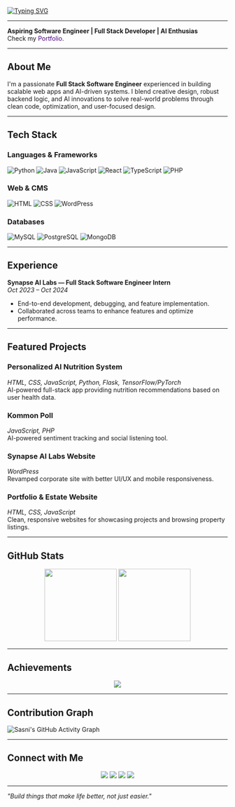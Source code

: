 <!-- Animated Typing Intro -->
[![Typing SVG](https://readme-typing-svg.demolab.com?font=Fira+Code&size=24&pause=1000&color=000000&width=750&lines=Hi,+I'm+Sasni;Aspiring+Software+Engineer;Full+Stack+Developer;AI+Enthusiast;Always+Learning+New+Things)](https://git.io/typing-svg)

---
 
**Aspiring Software Engineer | Full Stack Developer | AI Enthusias**  
Check my <a href="https://sasni-portfolio.netlify.app/" style="text-decoration:none; color:#4B0082;">Portfolio</a>. 

---

## About Me  
I'm a passionate **Full Stack Software Engineer** experienced in building scalable web apps and AI-driven systems. I blend creative design, robust backend logic, and AI innovations to solve real-world problems through clean code, optimization, and user-focused design.  

---

## Tech Stack  

### Languages & Frameworks  
![Python](https://img.shields.io/badge/Python-3776AB?style=for-the-badge&logo=python&logoColor=white) ![Java](https://img.shields.io/badge/Java-007396?style=for-the-badge&logo=java&logoColor=white) ![JavaScript](https://img.shields.io/badge/JavaScript-F7DF1E?style=for-the-badge&logo=javascript&logoColor=black) ![React](https://img.shields.io/badge/React-61DAFB?style=for-the-badge&logo=react&logoColor=black) ![TypeScript](https://img.shields.io/badge/TypeScript-007ACC?style=for-the-badge&logo=typescript&logoColor=white) ![PHP](https://img.shields.io/badge/PHP-777BB4?style=for-the-badge&logo=php&logoColor=white)

### Web & CMS  
![HTML](https://img.shields.io/badge/HTML5-E34F26?style=for-the-badge&logo=html5&logoColor=white) ![CSS](https://img.shields.io/badge/CSS3-1572B6?style=for-the-badge&logo=css3&logoColor=white) ![WordPress](https://img.shields.io/badge/WordPress-21759B?style=for-the-badge&logo=wordpress&logoColor=white)  

### Databases  
![MySQL](https://img.shields.io/badge/MySQL-4479A1?style=for-the-badge&logo=mysql&logoColor=white) ![PostgreSQL](https://img.shields.io/badge/PostgreSQL-336791?style=for-the-badge&logo=postgresql&logoColor=white) ![MongoDB](https://img.shields.io/badge/MongoDB-47A248?style=for-the-badge&logo=mongodb&logoColor=white) 

---

## Experience  

**Synapse AI Labs — Full Stack Software Engineer Intern**  
*Oct 2023 – Oct 2024*  
- End-to-end development, debugging, and feature implementation.  
- Collaborated across teams to enhance features and optimize performance.  

---

## Featured Projects  

### Personalized AI Nutrition System  
*HTML, CSS, JavaScript, Python, Flask, TensorFlow/PyTorch*  
AI-powered full-stack app providing nutrition recommendations based on user health data.  

### Kommon Poll  
*JavaScript, PHP*  
AI-powered sentiment tracking and social listening tool.  

### Synapse AI Labs Website  
*WordPress*  
Revamped corporate site with better UI/UX and mobile responsiveness.  

### Portfolio & Estate Website  
*HTML, CSS, JavaScript*  
Clean, responsive websites for showcasing projects and browsing property listings.  

---

## GitHub Stats  

<p align="center">
  <img src="https://github-readme-stats.vercel.app/api?username=sassni&show_icons=true&theme=tokyonight" height="165" />
  <img src="https://github-readme-stats.vercel.app/api/top-langs/?username=sassni&layout=compact&theme=tokyonight" height="165" />
</p>  

---

## Achievements  

<p align="center">
  <img src="https://github-profile-trophy.vercel.app/?username=sassni&theme=onedark&row=1&column=6" />
</p>  

---

## Contribution Graph  

![Sasni's GitHub Activity Graph](https://github-readme-activity-graph.vercel.app/graph?username=sassni&theme=react-dark&hide_border=true)  

---

## Connect with Me  

<p align="center">
<a href="http://www.linkedin.com/in/sasni"><img src="https://img.shields.io/badge/LinkedIn-blue?logo=linkedin&logoColor=white" /></a>
<a href="http://www.github.com/sassni"><img src="https://img.shields.io/badge/GitHub-black?logo=github&logoColor=white" /></a>
<a href="https://sasni-portfolio.netlify.app/"><img src="https://img.shields.io/badge/Portfolio-green?logo=google-chrome&logoColor=white" /></a>
<a href="mailto:shazni121@gmail.com"><img src="https://img.shields.io/badge/Email-red?logo=gmail&logoColor=white" /></a>
</p>   

---

*"Build things that make life better, not just easier."*
